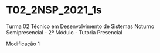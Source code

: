 # T02_2NSP_2021_1s
Turma 02 Técnico em Desenvolvimento de Sistemas Noturno Semipresencial - 2º Módulo - Tutoria Presencial

Modificação 1